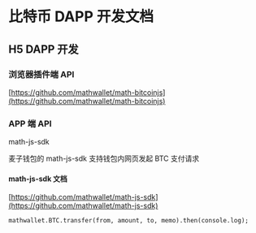 # 比特币 DAPP 开发文档

## H5 DAPP 开发

### 浏览器插件端 API

[https://github.com/mathwallet/math-bitcoinjs](https://github.com/mathwallet/math-bitcoinjs)

### APP 端 API

math-js-sdk

麦子钱包的 math-js-sdk 支持钱包内网页发起 BTC 支付请求

#### math-js-sdk 文档

[https://github.com/mathwallet/math-js-sdk](https://github.com/mathwallet/math-js-sdk)

```
mathwallet.BTC.transfer(from, amount, to, memo).then(console.log);
```